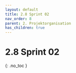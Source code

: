 ```yaml
---
layout: default
title: 2.8 Sprint 02
nav_order: 8
parent: 2. Projektorganisation
has_children: true
---
```


# 2.8 Sprint 02

{: .no_toc }
